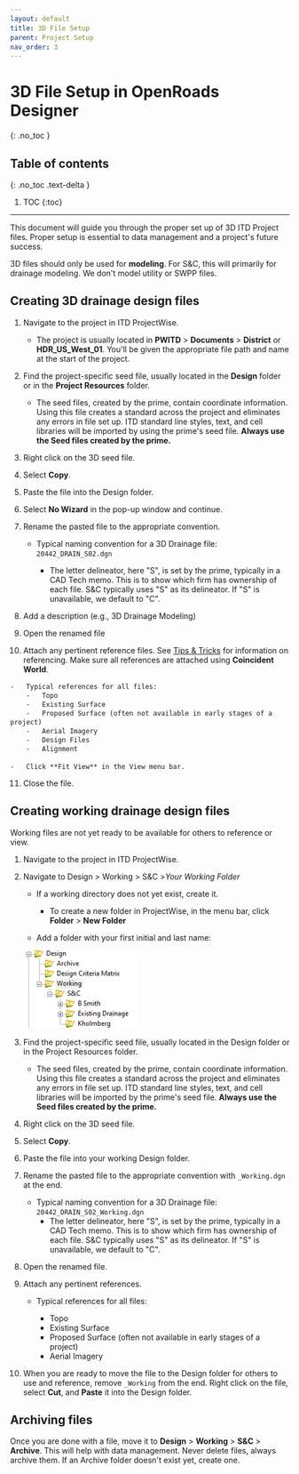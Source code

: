 ```yaml
---
layout: default
title: 3D File Setup
parent: Project Setup
nav_order: 3
---
```


# 3D File Setup in OpenRoads Designer
{: .no_toc }

## Table of contents
{: .no_toc .text-delta }

1. TOC
{:toc}

---

This document will guide you through the proper set up of 3D ITD Project
files. Proper setup is essential to data management and a project's
future success.

3D files should only be used for **modeling**. For S&C, this will primarily
for drainage modeling. We don't model utility or SWPP files.

## Creating 3D drainage design files

1.  Navigate to the project in ITD ProjectWise.

    -   The project is usually located in **PWITD** > **Documents** >
        **District** or **HDR_US_West_01**. You'll be given the
        appropriate file path and name at the start of the project.

2.  Find the project-specific seed file, usually located in the **Design**
    folder or in the **Project Resources** folder.

    -   The seed files, created by the prime, contain coordinate
        information. Using this file creates a standard across the
        project and eliminates any errors in file set up. ITD standard
        line styles, text, and cell libraries will be imported by using
        the prime's seed file. **Always use the Seed files created by
        the prime.**

3.  Right click on the 3D seed file.

4.  Select **Copy**.

5.  Paste the file into the Design folder.

6.  Select **No Wizard** in the pop-up window and continue.

7.  Rename the pasted file to the appropriate convention.

    -   Typical naming convention for a 3D Drainage file: `20442_DRAIN_S02.dgn`

        -   The letter delineator, here "S", is set by the prime,
            typically in a CAD Tech memo. This is to show which firm has
            ownership of each file. S&C typically uses "S" as its
            delineator. If "S" is unavailable, we default to "C".

8. Add a description (e.g., 3D Drainage Modeling)

9.  Open the renamed file

10.  Attach any pertinent reference files. See [Tips & Tricks] for information on referencing. Make sure all references
    are attached using **Coincident World**.

    -   Typical references for all files:
        -   Topo
        -   Existing Surface
        -   Proposed Surface (often not available in early stages of a project)
        -   Aerial Imagery
        -   Design Files
        -   Alignment

    -   Click **Fit View** in the View menu bar.

11. Close the file.

## Creating working drainage design files

Working files are not yet ready to be available for others to reference
or view.

1.  Navigate to the project in ITD ProjectWise.

2.  Navigate to Design > Working > S&C >*Your Working Folder*

    -   If a working directory does not yet exist, create it.
        -   To create a new folder in ProjectWise, in the menu bar,
            click **Folder** > **New Folder**

    -   Add a folder with your first initial and last name:

    ![](../assets/images/working-directory.png)

3.  Find the project-specific seed file, usually located in the Design
    folder or in the Project Resources folder.

    -   The seed files, created by the prime, contain coordinate
        information. Using this file creates a standard across the
        project and eliminates any errors in file set up. ITD standard
        line styles, text, and cell libraries will be imported by the
        prime's seed file. **Always use the Seed files created by the
        prime.**

4.  Right click on the 3D seed file.

5.  Select **Copy**.

6.  Paste the file into your working Design folder.

7.  Rename the pasted file to the appropriate convention with `_Working.dgn`
    at the end.

    -   Typical naming convention for a 3D Drainage file: `20442_DRAIN_S02_Working.dgn`
        -   The letter delineator, here "S", is set by the prime,
            typically in a CAD Tech memo. This is to show which firm has
            ownership of each file. S&C typically uses "S" as its
            delineator. If "S" is unavailable, we default to "C".

8.  Open the renamed file.

9.  Attach any pertinent references.

    -   Typical references for all files:

        -   Topo
        -   Existing Surface
        -   Proposed Surface (often not available in early stages of a project)
        -   Aerial Imagery

10. When you are ready to move the file to the Design folder for others
    to use and reference, remove `_Working` from the end. Right click on
    the file, select **Cut**, and **Paste** it into the Design folder.

## Archiving files

Once you are done with a file, move it to **Design** > **Working** > **S&C** >
**Archive**. This will help with data management. Never delete files, always
archive them. If an Archive folder doesn't exist yet, create one.

[Tips & Tricks]: /docs/tips-and-tricks.md